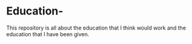 # Education-
This repository is all about the education that I think would work and the education that I have been given.
